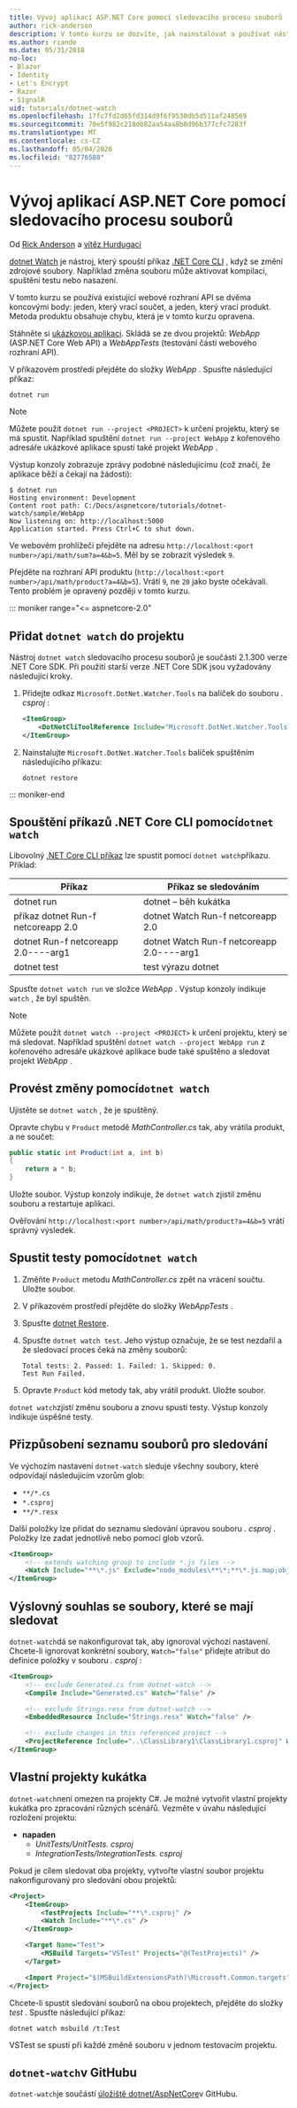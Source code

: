 ```yaml
---
title: Vývoj aplikací ASP.NET Core pomocí sledovacího procesu souborů
author: rick-anderson
description: V tomto kurzu se dozvíte, jak nainstalovat a používat nástroj sledovacího procesu souborů (dotnet Watch) .NET Core CLI v aplikaci ASP.NET Core.
ms.author: riande
ms.date: 05/31/2018
no-loc:
- Blazor
- Identity
- Let's Encrypt
- Razor
- SignalR
uid: tutorials/dotnet-watch
ms.openlocfilehash: 17fc7fd2d65fd314d9f6f9530db5d511af248569
ms.sourcegitcommit: 70e5f982c218db82aa54aa8b8d96b377cfc7283f
ms.translationtype: MT
ms.contentlocale: cs-CZ
ms.lasthandoff: 05/04/2020
ms.locfileid: "82776588"
---
```

# <a name="develop-aspnet-core-apps-using-a-file-watcher"></a>Vývoj aplikací ASP.NET Core pomocí sledovacího procesu souborů

Od [Rick Anderson](https://twitter.com/RickAndMSFT) a [vítěz Hurdugaci](https://twitter.com/victorhurdugaci)

[dotnet Watch](https://www.nuget.org/packages/dotnet-watch) je nástroj, který spouští příkaz [.NET Core CLI](/dotnet/core/tools) , když se změní zdrojové soubory. Například změna souboru může aktivovat kompilaci, spuštění testu nebo nasazení.

V tomto kurzu se používá existující webové rozhraní API se dvěma koncovými body: jeden, který vrací součet, a jeden, který vrací produkt. Metoda produktu obsahuje chybu, která je v tomto kurzu opravena.

Stáhněte si [ukázkovou aplikaci](https://github.com/dotnet/AspNetCore.Docs/tree/master/aspnetcore/tutorials/dotnet-watch/sample). Skládá se ze dvou projektů: *WebApp* (ASP.NET Core Web API) a *WebAppTests* (testování částí webového rozhraní API).

V příkazovém prostředí přejděte do složky *WebApp* . Spusťte následující příkaz:

```dotnetcli
dotnet run
```

> [!NOTE]
> Můžete použít `dotnet run --project <PROJECT>` k určení projektu, který se má spustit. Například spuštění `dotnet run --project WebApp` z kořenového adresáře ukázkové aplikace spustí také projekt *WebApp* .

Výstup konzoly zobrazuje zprávy podobné následujícímu (což značí, že aplikace běží a čekají na žádosti):

```console
$ dotnet run
Hosting environment: Development
Content root path: C:/Docs/aspnetcore/tutorials/dotnet-watch/sample/WebApp
Now listening on: http://localhost:5000
Application started. Press Ctrl+C to shut down.
```

Ve webovém prohlížeči přejděte na adresu `http://localhost:<port number>/api/math/sum?a=4&b=5`. Měl by se zobrazit výsledek `9`.

Přejděte na rozhraní API produktu (`http://localhost:<port number>/api/math/product?a=4&b=5`). Vrátí `9`, ne `20` jako byste očekávali. Tento problém je opravený později v tomto kurzu.

::: moniker range="<= aspnetcore-2.0"

## <a name="add-dotnet-watch-to-a-project"></a>Přidat `dotnet watch` do projektu

Nástroj `dotnet watch` sledovacího procesu souborů je součástí 2.1.300 verze .NET Core SDK. Při použití starší verze .NET Core SDK jsou vyžadovány následující kroky.

1. Přidejte odkaz `Microsoft.DotNet.Watcher.Tools` na balíček do souboru *. csproj* :

    ```xml
    <ItemGroup>
        <DotNetCliToolReference Include="Microsoft.DotNet.Watcher.Tools" Version="2.0.0" />
    </ItemGroup>
    ```

1. Nainstalujte `Microsoft.DotNet.Watcher.Tools` balíček spuštěním následujícího příkazu:

    ```dotnetcli
    dotnet restore
    ```

::: moniker-end

## <a name="run-net-core-cli-commands-using-dotnet-watch"></a>Spouštění příkazů .NET Core CLI pomocí`dotnet watch`

Libovolný [.NET Core CLI příkaz](/dotnet/core/tools#cli-commands) lze spustit pomocí `dotnet watch`příkazu. Příklad:

| Příkaz | Příkaz se sledováním |
| ---- | ----- |
| dotnet run | dotnet – běh kukátka |
| příkaz dotnet Run-f netcoreapp 2.0 | dotnet Watch Run-f netcoreapp 2.0 |
| dotnet Run-f netcoreapp 2.0----arg1 | dotnet Watch Run-f netcoreapp 2.0----arg1 |
| dotnet test | test výrazu dotnet |

Spusťte `dotnet watch run` ve složce *WebApp* . Výstup konzoly indikuje `watch` , že byl spuštěn.

> [!NOTE]
> Můžete použít `dotnet watch --project <PROJECT>` k určení projektu, který se má sledovat. Například spuštění `dotnet watch --project WebApp run` z kořenového adresáře ukázkové aplikace bude také spuštěno a sledovat projekt *WebApp* .

## <a name="make-changes-with-dotnet-watch"></a>Provést změny pomocí`dotnet watch`

Ujistěte se `dotnet watch` , že je spuštěný.

Opravte chybu v `Product` metodě *MathController.cs* tak, aby vrátila produkt, a ne součet:

```csharp
public static int Product(int a, int b)
{
    return a * b;
}
```

Uložte soubor. Výstup konzoly indikuje, že `dotnet watch` zjistil změnu souboru a restartuje aplikaci.

Ověřování `http://localhost:<port number>/api/math/product?a=4&b=5` vrátí správný výsledek.

## <a name="run-tests-using-dotnet-watch"></a>Spustit testy pomocí`dotnet watch`

1. Změňte `Product` metodu *MathController.cs* zpět na vrácení součtu. Uložte soubor.
1. V příkazovém prostředí přejděte do složky *WebAppTests* .
1. Spusťte [dotnet Restore](/dotnet/core/tools/dotnet-restore).
1. Spusťte `dotnet watch test`. Jeho výstup označuje, že se test nezdařil a že sledovací proces čeká na změny souborů:

     ```console
     Total tests: 2. Passed: 1. Failed: 1. Skipped: 0.
     Test Run Failed.
     ```

1. Opravte `Product` kód metody tak, aby vrátil produkt. Uložte soubor.

`dotnet watch`zjistí změnu souboru a znovu spustí testy. Výstup konzoly indikuje úspěšné testy.

## <a name="customize-files-list-to-watch"></a>Přizpůsobení seznamu souborů pro sledování

Ve výchozím nastavení `dotnet-watch` sleduje všechny soubory, které odpovídají následujícím vzorům glob:

* `**/*.cs`
* `*.csproj`
* `**/*.resx`

Další položky lze přidat do seznamu sledování úpravou souboru *. csproj* . Položky lze zadat jednotlivě nebo pomocí glob vzorů.

```xml
<ItemGroup>
    <!-- extends watching group to include *.js files -->
    <Watch Include="**\*.js" Exclude="node_modules\**\*;**\*.js.map;obj\**\*;bin\**\*" />
</ItemGroup>
```

## <a name="opt-out-of-files-to-be-watched"></a>Výslovný souhlas se soubory, které se mají sledovat

`dotnet-watch`dá se nakonfigurovat tak, aby ignoroval výchozí nastavení. Chcete-li ignorovat konkrétní soubory, `Watch="false"` přidejte atribut do definice položky v souboru *. csproj* :

```xml
<ItemGroup>
    <!-- exclude Generated.cs from dotnet-watch -->
    <Compile Include="Generated.cs" Watch="false" />

    <!-- exclude Strings.resx from dotnet-watch -->
    <EmbeddedResource Include="Strings.resx" Watch="false" />

    <!-- exclude changes in this referenced project -->
    <ProjectReference Include="..\ClassLibrary1\ClassLibrary1.csproj" Watch="false" />
</ItemGroup>
```

## <a name="custom-watch-projects"></a>Vlastní projekty kukátka

`dotnet-watch`není omezen na projekty C#. Je možné vytvořit vlastní projekty kukátka pro zpracování různých scénářů. Vezměte v úvahu následující rozložení projektu:

* **napaden**
  * *UnitTests/UnitTests. csproj*
  * *IntegrationTests/IntegrationTests. csproj*

Pokud je cílem sledovat oba projekty, vytvořte vlastní soubor projektu nakonfigurovaný pro sledování obou projektů:

```xml
<Project>
    <ItemGroup>
        <TestProjects Include="**\*.csproj" />
        <Watch Include="**\*.cs" />
    </ItemGroup>

    <Target Name="Test">
        <MSBuild Targets="VSTest" Projects="@(TestProjects)" />
    </Target>

    <Import Project="$(MSBuildExtensionsPath)\Microsoft.Common.targets" />
</Project>
```

Chcete-li spustit sledování souborů na obou projektech, přejděte do složky *test* . Spusťte následující příkaz:

```dotnetcli
dotnet watch msbuild /t:Test
```

VSTest se spustí při každé změně souboru v jednom testovacím projektu.

## <a name="dotnet-watch-in-github"></a>`dotnet-watch`v GitHubu

`dotnet-watch`je součástí [úložiště dotnet/AspNetCore](https://github.com/dotnet/AspNetCore/tree/master/src/Tools/dotnet-watch)v GitHubu.
